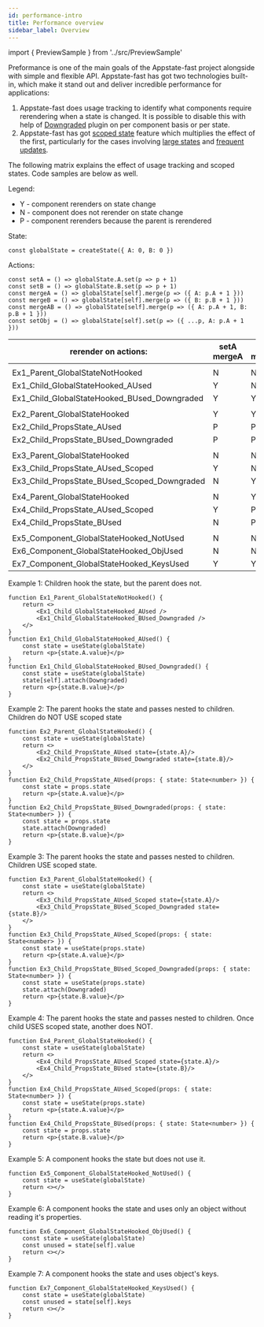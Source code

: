 ```yaml
---
id: performance-intro
title: Performance overview
sidebar_label: Overview
---
```


import { PreviewSample } from '../src/PreviewSample'

Preformance is one of the main goals of the Appstate-fast project alongside with simple and flexible API. Appstate-fast has got two technologies built-in, which make it stand out and deliver incredible performance for applications:

1. Appstate-fast does usage tracking to identify what components require rerendering when a state is changed. It is possible to disable this with help of [Downgraded](./performance-managed-rendering) plugin on per component basis or per state.
2. Appstate-fast has got [scoped state](./scoped-state) feature which multiplies the effect of the first, particularly for the cases involving [large states](./performance-large-state) and [frequent updates](./performance-frequent-updates).

The following matrix explains the effect of usage tracking and scoped states. Code samples are below as well.

Legend:
* Y - component rerenders on state change
* N - component does not rerender on state change
* P - component rerenders because the parent is rerendered

State:
```tsx
const globalState = createState({ A: 0, B: 0 })
```

Actions:
```tsx
const setA = () => globalState.A.set(p => p + 1)
const setB = () => globalState.B.set(p => p + 1)
const mergeA = () => globalState[self].merge(p => ({ A: p.A + 1 }))
const mergeB = () => globalState[self].merge(p => ({ B: p.B + 1 }))
const mergeAB = () => globalState[self].merge(p => ({ A: p.A + 1, B: p.B + 1 }))
const setObj = () => globalState[self].set(p => ({ ...p, A: p.A + 1 }))
```

rerender on actions: | setA<br />mergeA | setB<br/>mergeB | mergeAB | setObj
-|-|-|-|-
||||
Ex1_Parent_GlobalStateNotHooked | N | N | N | N
Ex1_Child_GlobalStateHooked_AUsed | Y | N | Y | Y
Ex1_Child_GlobalStateHooked_BUsed_Downgraded | Y | Y | Y | Y
|||
Ex2_Parent_GlobalStateHooked | Y | Y | Y | Y
Ex2_Child_PropsState_AUsed | P | P | P | P
Ex2_Child_PropsState_BUsed_Downgraded | P | P | P | P
|||
Ex3_Parent_GlobalStateHooked | N | N | N | Y
Ex3_Child_PropsState_AUsed_Scoped | Y | N | Y | P
Ex3_Child_PropsState_BUsed_Scoped_Downgraded | N | Y | Y | P
|||
Ex4_Parent_GlobalStateHooked | N | Y | Y | Y
Ex4_Child_PropsState_AUsed_Scoped | Y | P | P | P
Ex4_Child_PropsState_BUsed | N | P | P | P
|||
Ex5_Component_GlobalStateHooked_NotUsed | N | N | N | N
Ex6_Component_GlobalStateHooked_ObjUsed | N | N | N | Y
Ex7_Component_GlobalStateHooked_KeysUsed | Y | Y | Y | Y

Example 1:
Children hook the state, but the parent does not.
```tsx
function Ex1_Parent_GlobalStateNotHooked() {
    return <>
        <Ex1_Child_GlobalStateHooked_AUsed />
        <Ex1_Child_GlobalStateHooked_BUsed_Downgraded />
    </>
}
function Ex1_Child_GlobalStateHooked_AUsed() {
    const state = useState(globalState)
    return <p>{state.A.value}</p>
}
function Ex1_Child_GlobalStateHooked_BUsed_Downgraded() {
    const state = useState(globalState)
    state[self].attach(Downgraded)
    return <p>{state.B.value}</p>
}
```

Example 2:
The parent hooks the state and passes nested to children.
Children do NOT USE scoped state
```tsx
function Ex2_Parent_GlobalStateHooked() {
    const state = useState(globalState)
    return <>
        <Ex2_Child_PropsState_AUsed state={state.A}/>
        <Ex2_Child_PropsState_BUsed_Downgraded state={state.B}/>
    </>
}
function Ex2_Child_PropsState_AUsed(props: { state: State<number> }) {
    const state = props.state
    return <p>{state.A.value}</p>
}
function Ex2_Child_PropsState_BUsed_Downgraded(props: { state: State<number> }) {
    const state = props.state
    state.attach(Downgraded)
    return <p>{state.B.value}</p>
}
```

Example 3:
The parent hooks the state and passes nested to children.
Children USE scoped state.
```tsx
function Ex3_Parent_GlobalStateHooked() {
    const state = useState(globalState)
    return <>
        <Ex3_Child_PropsState_AUsed_Scoped state={state.A}/>
        <Ex3_Child_PropsState_BUsed_Scoped_Downgraded state={state.B}/>
    </>
}
function Ex3_Child_PropsState_AUsed_Scoped(props: { state: State<number> }) {
    const state = useState(props.state)
    return <p>{state.A.value}</p>
}
function Ex3_Child_PropsState_BUsed_Scoped_Downgraded(props: { state: State<number> }) {
    const state = useState(props.state)
    state.attach(Downgraded)
    return <p>{state.B.value}</p>
}
```

Example 4:
The parent hooks the state and passes nested to children.
Once child USES scoped state, another does NOT.
```tsx
function Ex4_Parent_GlobalStateHooked() {
    const state = useState(globalState)
    return <>
        <Ex4_Child_PropsState_AUsed_Scoped state={state.A}/>
        <Ex4_Child_PropsState_BUsed state={state.B}/>
    </>
}
function Ex4_Child_PropsState_AUsed_Scoped(props: { state: State<number> }) {
    const state = useState(props.state)
    return <p>{state.A.value}</p>
}
function Ex4_Child_PropsState_BUsed(props: { state: State<number> }) {
    const state = props.state
    return <p>{state.B.value}</p>
}
```

Example 5:
A component hooks the state but does not use it.
```tsx
function Ex5_Component_GlobalStateHooked_NotUsed() {
    const state = useState(globalState)
    return <></>
}
```

Example 6:
A component hooks the state and uses only an object without reading it's properties.
```tsx
function Ex6_Component_GlobalStateHooked_ObjUsed() {
    const state = useState(globalState)
    const unused = state[self].value
    return <></>
}
```

Example 7:
A component hooks the state and uses object's keys.
```tsx
function Ex7_Component_GlobalStateHooked_KeysUsed() {
    const state = useState(globalState)
    const unused = state[self].keys
    return <></>
}
```
